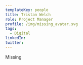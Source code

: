 ```yaml
---
templateKey: people
title: Tristan Welch
role: Project Manager
profile: /img/missing_avatar.svg
tags:
  - Digital
linkedIn: 
twitter: 
---
```


Missing